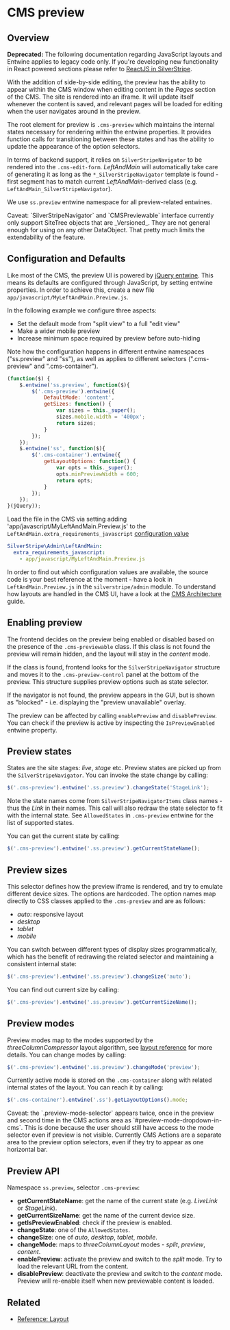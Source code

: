# CMS preview

## Overview

__Deprecated:__
The following documentation regarding JavaScript layouts and Entwine applies to legacy code only.
If you're developing new functionality in React powered sections please refer to
[ReactJS in SilverStripe](./How_Tos/Extend_CMS_Interface.md#reactjs-in-silverstripe).

With the addition of side-by-side editing, the preview has the ability to appear
within the CMS window when editing content in the _Pages_ section of the CMS.
The site is rendered into an iframe. It will update itself whenever the content
is saved, and relevant pages will be loaded for editing when the user navigates
around in the preview.

The root element for preview is `.cms-preview` which maintains the internal
states necessary for rendering within the entwine properties. It provides
function calls for transitioning between these states and has the ability to
update the appearance of the option selectors.

In terms of backend support, it relies on `SilverStripeNavigator` to be rendered
into the `.cms-edit-form`. _LeftAndMain_ will automatically take care of
generating it as long as the `*_SilverStripeNavigator` template is found -
first segment has to match current _LeftAndMain_-derived class (e.g.
`LeftAndMain_SilverStripeNavigator`).

We use `ss.preview` entwine namespace for all preview-related entwines.

<div class="notice" markdown='1'>
Caveat: `SilverStripeNavigator` and `CMSPreviewable` interface currently only
support SiteTree objects that are _Versioned_.  They are not general enough for
using on any other DataObject. That pretty much limits the extendability of the
feature.
</div>

## Configuration and Defaults

Like most of the CMS, the preview UI is powered by
[jQuery entwine](https://github.com/hafriedlander/jquery.entwine). This means
its defaults are configured through JavaScript, by setting entwine properties.
In order to achieve this, create a new file `app/javascript/MyLeftAndMain.Preview.js`.

In the following example we configure three aspects:

 * Set the default mode from "split view" to a full "edit view"
 * Make a wider mobile preview
 * Increase minimum space required by preview before auto-hiding

Note how the configuration happens in different entwine namespaces
("ss.preview" and "ss"), as well as applies to different selectors
(".cms-preview" and ".cms-container").


```js
(function($) {
    $.entwine('ss.preview', function($){
        $('.cms-preview').entwine({
            DefaultMode: 'content',
            getSizes: function() {
                var sizes = this._super();
                sizes.mobile.width = '400px';
                return sizes;
            }
        });
    });
    $.entwine('ss', function($){
        $('.cms-container').entwine({
            getLayoutOptions: function() {
                var opts = this._super();
                opts.minPreviewWidth = 600;
                return opts;
            }
        });
    });
}(jQuery));
```

Load the file in the CMS via setting adding 'app/javascript/MyLeftAndMain.Preview.js'
to the `LeftAndMain.extra_requirements_javascript` [configuration value](../configuration)


```yml
SilverStripe\Admin\LeftAndMain:
  extra_requirements_javascript:
    - app/javascript/MyLeftAndMain.Preview.js
```

In order to find out which configuration values are available, the source code
is your best reference at the moment - have a look in `LeftAndMain.Preview.js`
in the `silverstripe/admin` module.
To understand how layouts are handled in the CMS UI, have a look at the
[CMS Architecture](cms_architecture) guide.

## Enabling preview

The frontend decides on the preview being enabled or disabled based on the
presence of the `.cms-previewable` class. If this class is not found the preview
will remain hidden, and the layout will stay in the _content_ mode.

If the class is found, frontend looks for the `SilverStripeNavigator` structure
and moves it to the `.cms-preview-control` panel at the bottom of the preview.
This structure supplies preview options such as state selector.

If the navigator is not found, the preview appears in the GUI, but is shown as
"blocked" - i.e. displaying the "preview unavailable" overlay.

The preview can be affected by calling `enablePreview` and `disablePreview`. You
can check if the preview is active by inspecting the `IsPreviewEnabled` entwine
property.

## Preview states

States are the site stages: _live_, _stage_ etc. Preview states are picked up
from the `SilverStripeNavigator`. You can invoke the state change by calling:

```js
$('.cms-preview').entwine('.ss.preview').changeState('StageLink');
```

Note the state names come from `SilverStripeNavigatorItems` class names - thus
the _Link_ in their names. This call will also redraw the state selector to fit
with the internal state. See `AllowedStates` in `.cms-preview` entwine for the
list of supported states.

You can get the current state by calling:

```js
$('.cms-preview').entwine('.ss.preview').getCurrentStateName();
```

## Preview sizes

This selector defines how the preview iframe is rendered, and try to emulate
different device sizes. The options are hardcoded. The option names map directly
to CSS classes applied to the `.cms-preview` and are as follows:

* _auto_: responsive layout
* _desktop_
* _tablet_
* _mobile_

You can switch between different types of display sizes programmatically, which
has the benefit of redrawing the related selector and maintaining a consistent
internal state:

```js
$('.cms-preview').entwine('.ss.preview').changeSize('auto');
```

You can find out current size by calling:

```js
$('.cms-preview').entwine('.ss.preview').getCurrentSizeName();
```

## Preview modes

Preview modes map to the modes supported by the _threeColumnCompressor_ layout
algorithm, see [layout reference](cms_layout) for more details. You
can change modes by calling:

```js
$('.cms-preview').entwine('.ss.preview').changeMode('preview');
```

Currently active mode is stored on the `.cms-container` along with related
internal states of the layout. You can reach it by calling:

```js
$('.cms-container').entwine('.ss').getLayoutOptions().mode;
```

<div class="notice" markdown='1'>
Caveat: the `.preview-mode-selector` appears twice, once in the preview and
second time in the CMS actions area as `#preview-mode-dropdown-in-cms`. This is
done because the user should still have access to the mode selector even if
preview is not visible. Currently CMS Actions are a separate area to the preview
option selectors, even if they try to appear as one horizontal bar.
</div>

## Preview API

Namespace `ss.preview`, selector `.cms-preview`:

* **getCurrentStateName**: get the name of the current state (e.g. _LiveLink_ or _StageLink_).
* **getCurrentSizeName**: get the name of the current device size.
* **getIsPreviewEnabled**: check if the preview is enabled.
* **changeState**: one of the `AllowedStates`.
* **changeSize**: one of _auto_, _desktop_, _tablet_, _mobile_.
* **changeMode**: maps to _threeColumnLayout_ modes - _split_, _preview_, _content_.
* **enablePreview**: activate the preview and switch to the _split_ mode. Try to load the relevant URL from the content.
* **disablePreview**: deactivate the preview and switch to the _content_ mode. Preview will re-enable itself when new
previewable content is loaded.

## Related

 * [Reference: Layout](cms_layout)
